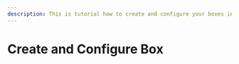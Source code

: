 ```yaml
---
description: This is tutorial how to create and configure your boxes in aidbox
---
```


# Create and Configure Box



